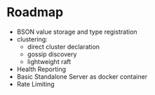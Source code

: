 # Roadmap

* BSON value storage and type registration
* clustering:
    * direct cluster declaration
    * gossip discovery
    * lightweight raft
* Health Reporting
* Basic Standalone Server as docker container
* Rate Limiting

